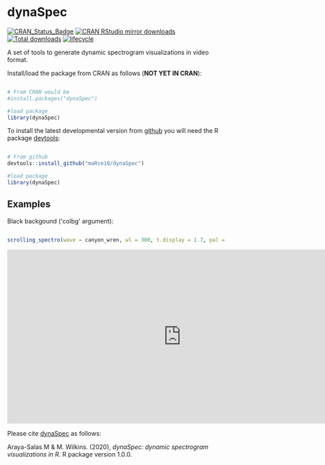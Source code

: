 # dynaSpec

[![CRAN\_Status\_Badge](http://www.r-pkg.org/badges/version/dynaSpec)](https://cran.r-project.org/package=dynaSpec)
[![CRAN RStudio mirror downloads](http://cranlogs.r-pkg.org/badges/dynaSpec)](http://www.r-pkg.org/pkg/dynaSpec)
[![Total downloads](https://cranlogs.r-pkg.org/badges/grand-total/dynaSpec?color=blue)](https://r-pkg.org/pkg/dynaSpec)
[![lifecycle](https://img.shields.io/badge/lifecycle-experimental-orange.svg)](https://www.tidyverse.org/lifecycle/#experimental)

A set of tools to generate dynamic spectrogram visualizations in video format.

Install/load the package from CRAN as follows (**NOT YET IN CRAN**):

```r

# From CRAN would be
#install.packages("dynaSpec")

#load package
library(dynaSpec)

```

To install the latest developmental version from [github](http://github.com/) you will need the R package [devtools](https://cran.r-project.org/package=devtools):

```r

# From github
devtools::install_github("maRce10/dynaSpec")

#load package
library(dynaSpec)

```

## Examples


Black backgound ('colbg' argument):
```r

scrolling_spectro(wave = canyon_wren, wl = 300, t.display = 1.7, pal = viridis, parallel = 3, grid = FALSE, flim = c(1, 9), width = 1000, height = 500, res = 120, file.name = "black.mp4", colbg = "black")

```


<center><iframe  allowtransparency="true" style="background: #FFFFFF;" style="border:0px solid lightgrey;"  width="800" height="400"
src="https://www.youtube.com/embed/ta0OGxE8dBo" 
frameborder="0" 
allow="accelerometer; autoplay; encrypted-media; gyroscope; picture-in-picture" 
allowfullscreen></iframe></center>



Please cite [dynaSpec](https://marce10.github.io/dynaSpec/) as follows:

Araya-Salas M & M. Wilkins. (2020), *dynaSpec: dynamic spectrogram visualizations in R*. R package version 1.0.0.
